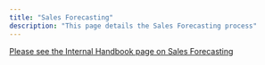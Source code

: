 ```yaml
---
title: "Sales Forecasting"
description: "This page details the Sales Forecasting process"
---
```


[Please see the Internal Handbook page on Sales Forecasting](https://internal.gitlab.com/handbook/sales/sales-forecasting/)
